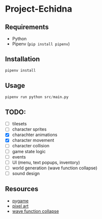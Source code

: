 # Project-Echidna

## Requirements
- Python
- Pipenv (`pip install pipenv`)

## Installation

```py
pipenv install
```

## Usage

```py
pipenv run python src/main.py
```

## TODO:
- [ ] tilesets
- [ ] character sprites
- [x] charachter animations 
- [x] character movement
- [ ] character collision
- [ ] game state logic
- [ ] events
- [ ] UI (menu, text popups, inventory)
- [ ] world generation (wave function collapse)
- [ ] sound design

## Resources
- [pygame](https://pygame.readthedocs.io/en/latest/)
- [pixel art](https://www.youtube.com/playlist?list=PLLdxW--S_0h4dlWUpl-TzBp-ulqK3NiM_)
- [wave function collapse](https://youtu.be/2SuvO4Gi7uY)

